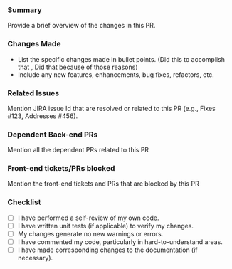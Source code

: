 ### Summary
Provide a brief overview of the changes in this PR.

### Changes Made
- List the specific changes made in bullet points. (Did this to accomplish that , Did that because of those reasons)
- Include any new features, enhancements, bug fixes, refactors, etc.

### Related Issues
Mention JIRA issue Id that are resolved or related to this PR (e.g., Fixes #123, Addresses #456).

### Dependent Back-end PRs
Mention all the dependent PRs related to this PR

### Front-end tickets/PRs blocked
Mention the front-end tickets and PRs that are blocked by this PR

### Checklist
- [ ] I have performed a self-review of my own code.
- [ ] I have written unit tests (if applicable) to verify my changes.
- [ ] My changes generate no new warnings or errors.
- [ ] I have commented my code, particularly in hard-to-understand areas.
- [ ] I have made corresponding changes to the documentation (if necessary).